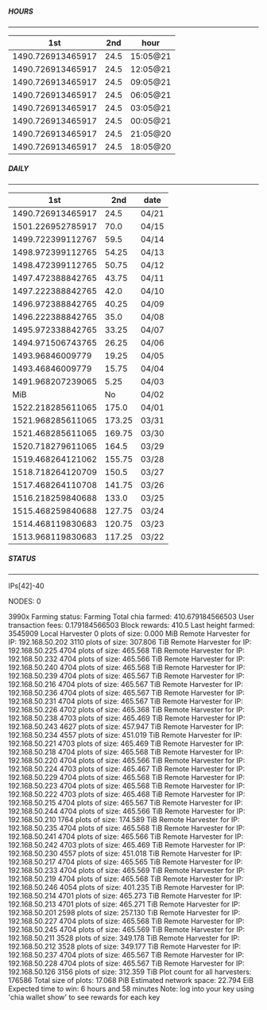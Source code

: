 ##### HOURS
-------

| 1st | 2nd | hour |
|---|----|-----|
|1490.726913465917 | 24.5 | 15:05@21 |
|1490.726913465917 | 24.5 | 12:05@21 |
|1490.726913465917 | 24.5 | 09:05@21 |
|1490.726913465917 | 24.5 | 06:05@21 |
|1490.726913465917 | 24.5 | 03:05@21 |
|1490.726913465917 | 24.5 | 00:05@21 |
|1490.726913465917 | 24.5 | 21:05@20 |
|1490.726913465917 | 24.5 | 18:05@20 |

##### DAILY
-------

| 1st | 2nd | date |
|---|----|-----|
|1490.726913465917 | 24.5 | 04/21 |
|1501.226952785917 | 70.0 | 04/15 |
|1499.722399112767 | 59.5 | 04/14 |
|1498.972399112765 | 54.25 | 04/13 |
|1498.472399112765 | 50.75 | 04/12 |
|1497.472388842765 | 43.75 | 04/11 |
|1497.222388842765 | 42.0 | 04/10 |
|1496.972388842765 | 40.25 | 04/09 |
|1496.222388842765 | 35.0 | 04/08 |
|1495.972338842765 | 33.25 | 04/07 |
|1494.971506743765 | 26.25 | 04/06 |
|1493.96846009779 | 19.25 | 04/05 |
|1493.46846009779 | 15.75 | 04/04 |
|1491.968207239065 | 5.25 | 04/03 |
|MiB | No | 04/02 |
|1522.218285611065 | 175.0 | 04/01 |
|1521.968285611065 | 173.25 | 03/31 |
|1521.468285611065 | 169.75 | 03/30 |
|1520.718279611065 | 164.5 | 03/29 |
|1519.468264121062 | 155.75 | 03/28 |
|1518.718264120709 | 150.5 | 03/27 |
|1517.468264110708 | 141.75 | 03/26 |
|1516.218259840688 | 133.0 | 03/25 |
|1515.468259840688 | 127.75 | 03/24 |
|1514.468119830683 | 120.75 | 03/23 |
|1513.968119830683 | 117.25 | 03/22 |


##### STATUS
-------

IPs[42]-40

NODES: 0


3990x
Farming status: Farming
Total chia farmed: 410.679184566503
User transaction fees: 0.179184566503
Block rewards: 410.5
Last height farmed: 3545909
Local Harvester
   0 plots of size: 0.000 MiB
Remote Harvester for IP: 192.168.50.202
   3110 plots of size: 307.806 TiB
Remote Harvester for IP: 192.168.50.225
   4704 plots of size: 465.568 TiB
Remote Harvester for IP: 192.168.50.232
   4704 plots of size: 465.566 TiB
Remote Harvester for IP: 192.168.50.240
   4704 plots of size: 465.568 TiB
Remote Harvester for IP: 192.168.50.239
   4704 plots of size: 465.567 TiB
Remote Harvester for IP: 192.168.50.216
   4704 plots of size: 465.567 TiB
Remote Harvester for IP: 192.168.50.236
   4704 plots of size: 465.567 TiB
Remote Harvester for IP: 192.168.50.231
   4704 plots of size: 465.567 TiB
Remote Harvester for IP: 192.168.50.226
   4702 plots of size: 465.368 TiB
Remote Harvester for IP: 192.168.50.238
   4703 plots of size: 465.469 TiB
Remote Harvester for IP: 192.168.50.243
   4627 plots of size: 457.947 TiB
Remote Harvester for IP: 192.168.50.234
   4557 plots of size: 451.019 TiB
Remote Harvester for IP: 192.168.50.221
   4703 plots of size: 465.469 TiB
Remote Harvester for IP: 192.168.50.218
   4704 plots of size: 465.568 TiB
Remote Harvester for IP: 192.168.50.220
   4704 plots of size: 465.566 TiB
Remote Harvester for IP: 192.168.50.224
   4703 plots of size: 465.467 TiB
Remote Harvester for IP: 192.168.50.229
   4704 plots of size: 465.568 TiB
Remote Harvester for IP: 192.168.50.223
   4704 plots of size: 465.568 TiB
Remote Harvester for IP: 192.168.50.222
   4703 plots of size: 465.468 TiB
Remote Harvester for IP: 192.168.50.215
   4704 plots of size: 465.567 TiB
Remote Harvester for IP: 192.168.50.244
   4704 plots of size: 465.566 TiB
Remote Harvester for IP: 192.168.50.210
   1764 plots of size: 174.589 TiB
Remote Harvester for IP: 192.168.50.235
   4704 plots of size: 465.568 TiB
Remote Harvester for IP: 192.168.50.241
   4704 plots of size: 465.566 TiB
Remote Harvester for IP: 192.168.50.242
   4703 plots of size: 465.469 TiB
Remote Harvester for IP: 192.168.50.230
   4557 plots of size: 451.018 TiB
Remote Harvester for IP: 192.168.50.217
   4704 plots of size: 465.565 TiB
Remote Harvester for IP: 192.168.50.233
   4704 plots of size: 465.569 TiB
Remote Harvester for IP: 192.168.50.219
   4704 plots of size: 465.568 TiB
Remote Harvester for IP: 192.168.50.246
   4054 plots of size: 401.235 TiB
Remote Harvester for IP: 192.168.50.214
   4701 plots of size: 465.273 TiB
Remote Harvester for IP: 192.168.50.213
   4701 plots of size: 465.271 TiB
Remote Harvester for IP: 192.168.50.201
   2598 plots of size: 257.130 TiB
Remote Harvester for IP: 192.168.50.227
   4704 plots of size: 465.568 TiB
Remote Harvester for IP: 192.168.50.245
   4704 plots of size: 465.569 TiB
Remote Harvester for IP: 192.168.50.211
   3528 plots of size: 349.178 TiB
Remote Harvester for IP: 192.168.50.212
   3528 plots of size: 349.177 TiB
Remote Harvester for IP: 192.168.50.237
   4704 plots of size: 465.567 TiB
Remote Harvester for IP: 192.168.50.228
   4704 plots of size: 465.567 TiB
Remote Harvester for IP: 192.168.50.126
   3156 plots of size: 312.359 TiB
Plot count for all harvesters: 176586
Total size of plots: 17.068 PiB
Estimated network space: 22.794 EiB
Expected time to win: 6 hours and 58 minutes
Note: log into your key using 'chia wallet show' to see rewards for each key
